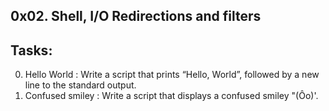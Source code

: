 0x02. Shell, I/O Redirections and filters
----------------------------------------------
## Tasks:
0. Hello World : Write a script that prints “Hello, World”, followed by a new line to the standard output.
1. Confused smiley : Write a script that displays a confused smiley "(Ôo)'.

